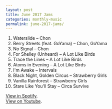 ```yaml
---
layout: post
title: June 2017 Jams
categories: monthly-music
permalink: june-2017-jams/
---
```


1. Waterslide – Chon
2. Berry Streets (feat. GoYama) – Chon, GoYama
3. No Signal – Chon
4. For Shelley (Unheard) – A Lot Like Birds
5. Trace the Lines – A Lot Like Birds
6. Atoms in Evening – A Lot Like Birds
7. I'm Awake – Intervals
8. Black Night, Golden Circus – Strawberry Girls
9. Vanilla Rainforest – Strawberry Girls
10. Stare Like You'll Stay – Circa Survive

[View in Spotify][spotify].  
[View on Youtube][youtube].

[spotify]: https://open.spotify.com/user/fred.hohman/playlist/2FSXRc9lF4g3hNm7WQb3Xz "View in Spotify."
[youtube]: https://www.youtube.com/playlist?list=PL7t4sFPlrvYUQgURZNl_79xCPzVtDixGe "View on Youtube."